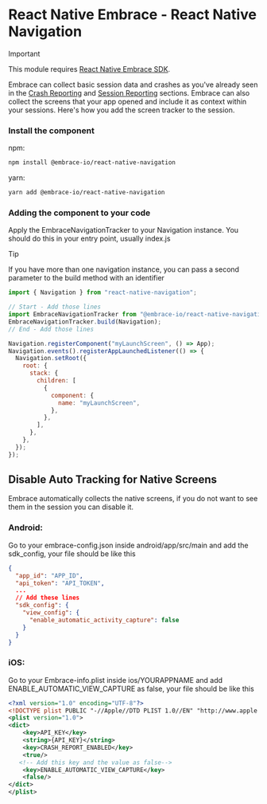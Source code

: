 # React Native Embrace - React Native Navigation

> [!IMPORTANT]
>
> This module requires [React Native Embrace SDK](https://www.npmjs.com/package/@embrace-io/react-native).

Embrace can collect basic session data and crashes as you've already seen in the [Crash Reporting](https://embrace.io/docs/react-native/integration/crash-reporting) and [Session Reporting](https://embrace.io/docs/react-native/integration/session-reporting) sections.
Embrace can also collect the screens that your app opened and include it as context within your sessions.
Here's how you add the screen tracker to the session.

### Install the component

npm:

```sh
npm install @embrace-io/react-native-navigation
```

yarn:

```sh
yarn add @embrace-io/react-native-navigation
```

### Adding the component to your code

Apply the EmbraceNavigationTracker to your Navigation instance. You should do this in your entry point, usually index.js

> [!TIP]
> 
> If you have more than one navigation instance, you can pass a second parameter to the build method with an identifier

```javascript
import { Navigation } from "react-native-navigation";

// Start - Add those lines
import EmbraceNavigationTracker from "@embrace-io/react-native-navigation";
EmbraceNavigationTracker.build(Navigation);
// End - Add those lines

Navigation.registerComponent("myLaunchScreen", () => App);
Navigation.events().registerAppLaunchedListener(() => {
  Navigation.setRoot({
    root: {
      stack: {
        children: [
          {
            component: {
              name: "myLaunchScreen",
            },
          },
        ],
      },
    },
  });
});
```

## Disable Auto Tracking for Native Screens

Embrace automatically collects the native screens, if you do not want to see them in the session you can disable it.

### Android:

Go to your embrace-config.json inside android/app/src/main and add the sdk_config, your file should be like this

```json
{
  "app_id": "APP_ID",
  "api_token": "API_TOKEN",
  ...
  // Add these lines
  "sdk_config": {
    "view_config": {
      "enable_automatic_activity_capture": false
    }
  }
}
```

### iOS:

Go to your Embrace-info.plist inside ios/YOURAPPNAME and add ENABLE_AUTOMATIC_VIEW_CAPTURE as false, your file should be like this

```xml
<?xml version="1.0" encoding="UTF-8"?>
<!DOCTYPE plist PUBLIC "-//Apple//DTD PLIST 1.0//EN" "http://www.apple.com/DTDs/PropertyList-1.0.dtd">
<plist version="1.0">
<dict>
	<key>API_KEY</key>
	<string>{API_KEY}</string>
	<key>CRASH_REPORT_ENABLED</key>
	<true/>
   <!-- Add this key and the value as false-->
	<key>ENABLE_AUTOMATIC_VIEW_CAPTURE</key>
	<false/>
</dict>
</plist>
```